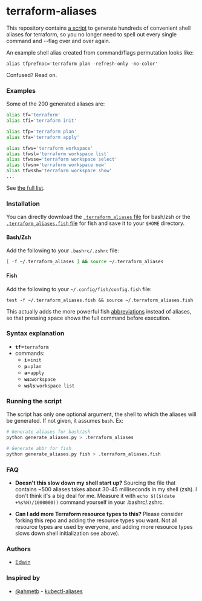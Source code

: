 # terraform-aliases

This repository contains [a script](generate_aliases.py) to generate hundreds of
convenient shell aliases for terraform, so you no longer need to spell out every single
command and --flag over and over again.

An example shell alias created from command/flags permutation looks like:

    alias tfprefnoc='terraform plan -refresh-only -no-color'

Confused? Read on.

### Examples

Some of the 200 generated aliases are:

```sh
alias tf='terraform'
alias tfi='terraform init'

alias tfp='terraform plan'
alias tfa='terraform apply'

alias tfws='terraform workspace'
alias tfwsl='terraform workspace list'
alias tfwsse='terraform workspace select'
alias tfwsn='terraform workspace new'
alias tfwssh='terraform workspace show'
...
```

See [the full list](.terraform_aliases).

### Installation

You can directly download the [`.terraform_aliases` file](https://raw.githubusercontent.com/ecaminero/terraform-aliases/main/.terraform_aliases)
for bash/zsh or the [`.terraform_aliases.fish` file](https://raw.githubusercontent.com/ecaminero/terraform-aliases/main/.terraform_aliases.fish)
for fish and save it to your `$HOME` directory.

#### Bash/Zsh

Add the following to your `.bashrc/.zshrc` file:

```sh
[ -f ~/.terraform_aliases ] && source ~/.terraform_aliases
```

#### Fish

Add the following to your `~/.config/fish/config.fish` file:

```fish
test -f ~/.terraform_aliases.fish && source ~/.terraform_aliases.fish
```

This actually adds the more powerful fish [abbreviations](https://fishshell.com/docs/current/cmds/abbr.html)
instead of aliases, so that pressing space shows the full command before execution.

### Syntax explanation

* **`tf`**=`terraform`
* commands:
  * **`i`**=`init`
  * **`p`**=`plan`
  * **`a`**=`apply`
  * **`ws`**:`workspace`
  * **`wsls`**:`workspace list`

### Running the script

The script has only one optional argument, the shell to which the aliases will be generated. If not given, it assumes `bash`. Ex:

```bash
# Generate aliases for bash/zsh
python generate_aliases.py > .terraform_aliases

# Generate abbr for fish
python generate_aliases.py fish > .terraform_aliases.fish
```

### FAQ

- **Doesn't this slow down my shell start up?** Sourcing the file that contains
~500 aliases takes about 30-45 milliseconds in my shell (zsh). I don't think
it's a big deal for me. Measure it with `echo $(($(date +%s%N)/1000000))`
command yourself in your .bashrc/.zshrc.

- **Can I add more Terraform resource types to this?** Please consider forking
  this repo and adding the resource types you want. Not all resource types are
  used by everyone, and adding more resource types slows down shell initialization
  see above).


### Authors
*  [Edwin](https://github.com/ecaminero)


### Inspired by
- [@ahmetb](https://twitter.com/ahmetb) - [kubectl-aliases](https://github.com/ahmetb/kubectl-aliases)
